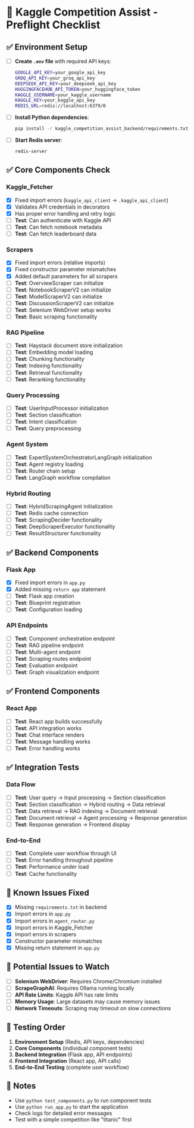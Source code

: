 # 🚀 Kaggle Competition Assist - Preflight Checklist

## ✅ **Environment Setup**
- [ ] **Create `.env` file** with required API keys:
  ```bash
  GOOGLE_API_KEY=your_google_api_key
  GROQ_API_KEY=your_groq_api_key
  DEEPSEEK_API_KEY=your_deepseek_api_key
  HUGGINGFACEHUB_API_TOKEN=your_huggingface_token
  KAGGLE_USERNAME=your_kaggle_username
  KAGGLE_KEY=your_kaggle_api_key
  REDIS_URL=redis://localhost:6379/0
  ```

- [ ] **Install Python dependencies**:
  ```bash
  pip install -r kaggle_competition_assist_backend/requirements.txt
  ```

- [ ] **Start Redis server**:
  ```bash
  redis-server
  ```

## ✅ **Core Components Check**

### **Kaggle_Fetcher**
- [x] Fixed import errors (`kaggle_api_client` → `.kaggle_api_client`)
- [x] Validates API credentials in decorators
- [x] Has proper error handling and retry logic
- [ ] **Test**: Can authenticate with Kaggle API
- [ ] **Test**: Can fetch notebook metadata
- [ ] **Test**: Can fetch leaderboard data

### **Scrapers**
- [x] Fixed import errors (relative imports)
- [x] Fixed constructor parameter mismatches
- [x] Added default parameters for all scrapers
- [ ] **Test**: OverviewScraper can initialize
- [ ] **Test**: NotebookScraperV2 can initialize
- [ ] **Test**: ModelScraperV2 can initialize
- [ ] **Test**: DiscussionScraperV2 can initialize
- [ ] **Test**: Selenium WebDriver setup works
- [ ] **Test**: Basic scraping functionality

### **RAG Pipeline**
- [ ] **Test**: Haystack document store initialization
- [ ] **Test**: Embedding model loading
- [ ] **Test**: Chunking functionality
- [ ] **Test**: Indexing functionality
- [ ] **Test**: Retrieval functionality
- [ ] **Test**: Reranking functionality

### **Query Processing**
- [ ] **Test**: UserInputProcessor initialization
- [ ] **Test**: Section classification
- [ ] **Test**: Intent classification
- [ ] **Test**: Query preprocessing

### **Agent System**
- [ ] **Test**: ExpertSystemOrchestratorLangGraph initialization
- [ ] **Test**: Agent registry loading
- [ ] **Test**: Router chain setup
- [ ] **Test**: LangGraph workflow compilation

### **Hybrid Routing**
- [ ] **Test**: HybridScrapingAgent initialization
- [ ] **Test**: Redis cache connection
- [ ] **Test**: ScrapingDecider functionality
- [ ] **Test**: DeepScraperExecutor functionality
- [ ] **Test**: ResultStructurer functionality

## ✅ **Backend Components**

### **Flask App**
- [x] Fixed import errors in `app.py`
- [x] Added missing `return app` statement
- [ ] **Test**: Flask app creation
- [ ] **Test**: Blueprint registration
- [ ] **Test**: Configuration loading

### **API Endpoints**
- [ ] **Test**: Component orchestration endpoint
- [ ] **Test**: RAG pipeline endpoint
- [ ] **Test**: Multi-agent endpoint
- [ ] **Test**: Scraping routes endpoint
- [ ] **Test**: Evaluation endpoint
- [ ] **Test**: Graph visualization endpoint

## ✅ **Frontend Components**

### **React App**
- [ ] **Test**: React app builds successfully
- [ ] **Test**: API integration works
- [ ] **Test**: Chat interface renders
- [ ] **Test**: Message handling works
- [ ] **Test**: Error handling works

## ✅ **Integration Tests**

### **Data Flow**
- [ ] **Test**: User query → Input processing → Section classification
- [ ] **Test**: Section classification → Hybrid routing → Data retrieval
- [ ] **Test**: Data retrieval → RAG indexing → Document retrieval
- [ ] **Test**: Document retrieval → Agent processing → Response generation
- [ ] **Test**: Response generation → Frontend display

### **End-to-End**
- [ ] **Test**: Complete user workflow through UI
- [ ] **Test**: Error handling throughout pipeline
- [ ] **Test**: Performance under load
- [ ] **Test**: Cache functionality

## 🚨 **Known Issues Fixed**
- [x] Missing `requirements.txt` in backend
- [x] Import errors in `app.py`
- [x] Import errors in `agent_router.py`
- [x] Import errors in Kaggle_Fetcher
- [x] Import errors in scrapers
- [x] Constructor parameter mismatches
- [x] Missing return statement in `app.py`

## 🚨 **Potential Issues to Watch**
- [ ] **Selenium WebDriver**: Requires Chrome/Chromium installed
- [ ] **ScrapeGraphAI**: Requires Ollama running locally
- [ ] **API Rate Limits**: Kaggle API has rate limits
- [ ] **Memory Usage**: Large datasets may cause memory issues
- [ ] **Network Timeouts**: Scraping may timeout on slow connections

## 🎯 **Testing Order**
1. **Environment Setup** (Redis, API keys, dependencies)
2. **Core Components** (individual component tests)
3. **Backend Integration** (Flask app, API endpoints)
4. **Frontend Integration** (React app, API calls)
5. **End-to-End Testing** (complete user workflow)

## 📝 **Notes**
- Use `python test_components.py` to run component tests
- Use `python run_app.py` to start the application
- Check logs for detailed error messages
- Test with a simple competition like "titanic" first
